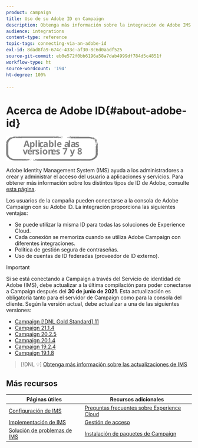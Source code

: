 ```yaml
---
product: campaign
title: Uso de su Adobe ID en Campaign
description: Obtenga más información sobre la integración de Adobe IMS
audience: integrations
content-type: reference
topic-tags: connecting-via-an-adobe-id
exl-id: 8dad8fa9-674c-433c-af30-8c6d0aadf525
source-git-commit: eb0e572f0bb6196a58a7dab4999df784d5c4851f
workflow-type: ht
source-wordcount: '194'
ht-degree: 100%

---
```


# Acerca de Adobe ID{#about-adobe-id}

![](../../assets/common.svg)

Adobe Identity Management System (IMS) ayuda a los administradores a crear y administrar el acceso del usuario a aplicaciones y servicios. Para obtener más información sobre los distintos tipos de ID de Adobe, consulte [esta página](https://helpx.adobe.com/es/enterprise/using/identity.html).

Los usuarios de la campaña pueden conectarse a la consola de Adobe Campaign con su Adobe ID. La integración proporciona las siguientes ventajas:

* Se puede utilizar la misma ID para todas las soluciones de Experience Cloud.
* Cada conexión se memoriza cuando se utiliza Adobe Campaign con diferentes integraciones.
* Política de gestión segura de contraseñas.
* Uso de cuentas de ID federadas (proveedor de ID externo).


>[!IMPORTANT]
>
>Si se está conectando a Campaign a través del Servicio de identidad de Adobe (IMS), debe actualizar a la última compilación para poder conectarse a Campaign después del **30 de junio de 2021**. Esta actualización es obligatoria tanto para el servidor de Campaign como para la consola del cliente. Según la versión actual, debe actualizar a una de las siguientes versiones:
>
> * [Campaign [!DNL Gold Standard] 11](../../rn/using/gold-standard.md)
> * [Campaign 21.1.4](../../rn/using/latest-release.md)
> * [Campaign 20.2.5](../../rn/using/release--2020.md#release-20-2-5-build-9188)
> * [Campaign 20.1.4](../../rn/using/release--2020.md#release-20-1-4-build-9126)
> * [Campaign 19.2.4](../../rn/using/release--2019.md#release-19-2-4-build-9082)
> * [Campaign 19.1.8](../../rn/using/release--2019.md#release-19-1-8-build-9039)

>
> [!DNL :bulb:] [Obtenga más información sobre las actualizaciones de IMS](../../technotes/using/ims-updates.md)

## Más recursos

| Páginas útiles | Recursos adicionales |
|---|---|
| [Configuración de IMS](../../integrations/using/configuring-ims.md) | [Preguntas frecuentes sobre Experience Cloud](https://experienceleague.adobe.com/docs/core-services/interface/manage-users-and-products/faq.html?lang=es) |
| [Implementación de IMS](../../integrations/using/implementing-ims.md) | [Gestión de acceso](../../platform/using/access-management.md) |
| [Solución de problemas de IMS](../../integrations/using/ims-troubleshooting.md) | [Instalación de paquetes de Campaign](../../installation/using/installing-campaign-standard-packages.md) |
